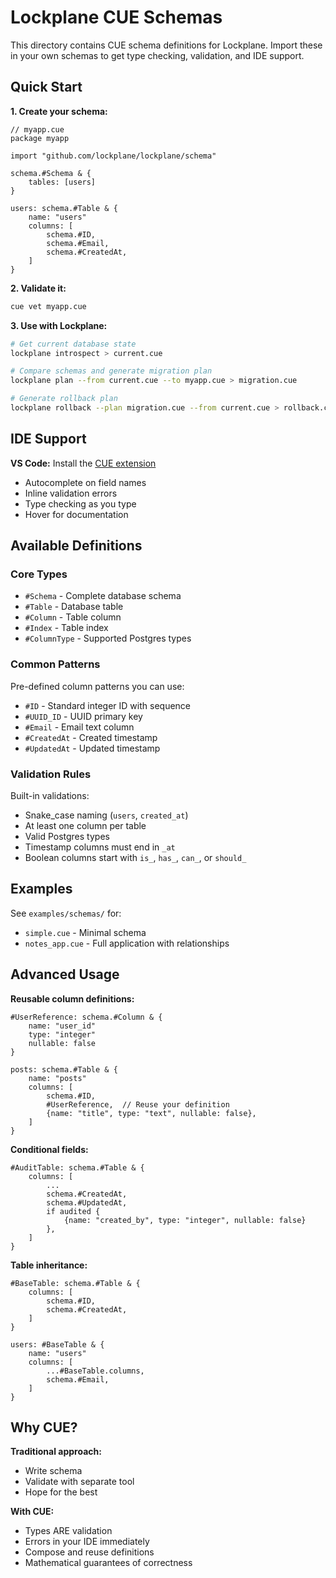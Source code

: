 # Lockplane CUE Schemas

This directory contains CUE schema definitions for Lockplane. Import these in your own schemas to get type checking, validation, and IDE support.

## Quick Start

**1. Create your schema:**

```cue
// myapp.cue
package myapp

import "github.com/lockplane/lockplane/schema"

schema.#Schema & {
	tables: [users]
}

users: schema.#Table & {
	name: "users"
	columns: [
		schema.#ID,
		schema.#Email,
		schema.#CreatedAt,
	]
}
```

**2. Validate it:**

```bash
cue vet myapp.cue
```

**3. Use with Lockplane:**

```bash
# Get current database state
lockplane introspect > current.cue

# Compare schemas and generate migration plan
lockplane plan --from current.cue --to myapp.cue > migration.cue

# Generate rollback plan
lockplane rollback --plan migration.cue --from current.cue > rollback.cue
```

## IDE Support

**VS Code:** Install the [CUE extension](https://marketplace.visualstudio.com/items?itemName=cuelang.vscode-cue)
- Autocomplete on field names
- Inline validation errors
- Type checking as you type
- Hover for documentation

## Available Definitions

### Core Types

- `#Schema` - Complete database schema
- `#Table` - Database table
- `#Column` - Table column
- `#Index` - Table index
- `#ColumnType` - Supported Postgres types

### Common Patterns

Pre-defined column patterns you can use:

- `#ID` - Standard integer ID with sequence
- `#UUID_ID` - UUID primary key
- `#Email` - Email text column
- `#CreatedAt` - Created timestamp
- `#UpdatedAt` - Updated timestamp

### Validation Rules

Built-in validations:
- Snake_case naming (`users`, `created_at`)
- At least one column per table
- Valid Postgres types
- Timestamp columns must end in `_at`
- Boolean columns start with `is_`, `has_`, `can_`, or `should_`

## Examples

See `examples/schemas/` for:
- `simple.cue` - Minimal schema
- `notes_app.cue` - Full application with relationships

## Advanced Usage

**Reusable column definitions:**

```cue
#UserReference: schema.#Column & {
	name: "user_id"
	type: "integer"
	nullable: false
}

posts: schema.#Table & {
	name: "posts"
	columns: [
		schema.#ID,
		#UserReference,  // Reuse your definition
		{name: "title", type: "text", nullable: false},
	]
}
```

**Conditional fields:**

```cue
#AuditTable: schema.#Table & {
	columns: [
		...
		schema.#CreatedAt,
		schema.#UpdatedAt,
		if audited {
			{name: "created_by", type: "integer", nullable: false}
		},
	]
}
```

**Table inheritance:**

```cue
#BaseTable: schema.#Table & {
	columns: [
		schema.#ID,
		schema.#CreatedAt,
	]
}

users: #BaseTable & {
	name: "users"
	columns: [
		...#BaseTable.columns,
		schema.#Email,
	]
}
```

## Why CUE?

**Traditional approach:**
- Write schema
- Validate with separate tool
- Hope for the best

**With CUE:**
- Types ARE validation
- Errors in your IDE immediately
- Compose and reuse definitions
- Mathematical guarantees of correctness
